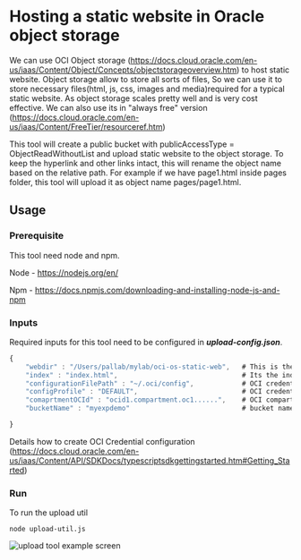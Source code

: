 # Hosting a static website in Oracle object storage
 We can use OCI Object storage (https://docs.cloud.oracle.com/en-us/iaas/Content/Object/Concepts/objectstorageoverview.htm) to host static website. Object storage allow to store all sorts of files, So we can use it to store necessary files(html, js, css, images and media)required for a typical static website.
As object storage scales pretty well and is very cost effective. We can also use its in "always free" version (https://docs.cloud.oracle.com/en-us/iaas/Content/FreeTier/resourceref.htm)
 
This tool will create a public bucket with publicAccessType = ObjectReadWithoutList and upload static website to the object storage. To keep the hyperlink and other links intact, this will rename the object name based on the relative path. For example if we have page1.html inside pages folder, this tool will upload it as object name pages/page1.html.
## Usage
### Prerequisite
This tool need node and npm.

Node - https://nodejs.org/en/

Npm - https://docs.npmjs.com/downloading-and-installing-node-js-and-npm

### Inputs
Required inputs for this tool need to be configured in **_upload-config.json_**.
```JavaScript
{
    "webdir" : "/Users/pallab/mylab/oci-os-static-web",   # This is the path of the static web need to be uploaded
    "index" : "index.html",                               # Its the index/home page of your website 
    "configurationFilePath" : "~/.oci/config",            # OCI credential configuration
    "configProfile" : "DEFAULT",                          # OCI credentail config profile 
    "comaprtmentOCId" : "ocid1.compartment.oc1......",    # OCI compartment OCID where we want to upload
    "bucketName" : "myexpdemo"                            # bucket name to be created

}
```
Details how to create OCI Credential configuration (https://docs.cloud.oracle.com/en-us/iaas/Content/API/SDKDocs/typescriptsdkgettingstarted.htm#Getting_Started)

### Run
To run the upload util
```node
node upload-util.js 
```

![upload tool example screen](https://github.com/pallabrath/myexpjava/blob/master/images/upload-util-screen.png)
